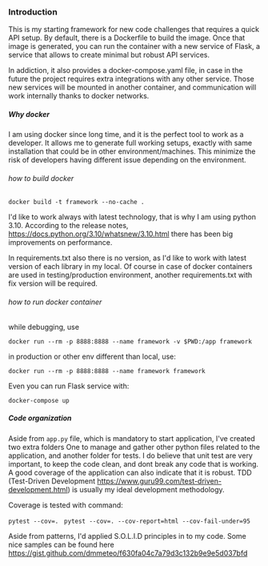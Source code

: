 ### Introduction

This is my starting framework for new code challenges that requires a quick API setup.
By default, there is a Dockerfile to build the image. Once that image is generated, 
you can run the container with a new service of Flask, 
a service that allows to create minimal but robust API services.

In addiction, it also provides a docker-compose.yaml file, in case in the future the project requires extra integrations with any other service. Those new services will be mounted in another container, and communication will work internally thanks to docker networks.

##### Why docker
I am using docker since long time, and it is the perfect tool to work as a developer. It allows me to generate full working setups, exactly with same installation that could be in other environment/machines. This minimize the risk of developers having different issue depending on the environment.

###### how to build docker

`docker build -t framework --no-cache .`

I'd like to work always with latest technology, that is why I am using python 3.10. According to the release notes, https://docs.python.org/3.10/whatsnew/3.10.html there has been big improvements on performance.

In requirements.txt also there is no version, as I'd like to work with latest version of each library in my local. Of course in case of docker containers are used in testing/production environment, another requirements.txt with fix version  will be required.


###### how to run docker container

while debugging, use

`docker run --rm -p 8888:8888 --name framework -v $PWD:/app framework`

in production or other env different than local, use:

`docker run --rm -p 8888:8888 --name framework framework`

Even you can run Flask service with:

`docker-compose up`

##### Code organization

Aside from `app.py` file, which is mandatory to start application, I've created two extra folders One to manage and gather other python files related to the application, and another folder for tests. I do believe that unit test are very important, to keep the code clean, and dont break any code that is working. A good coverage of the application can also indicate that it is robust. TDD (Test-Driven Development https://www.guru99.com/test-driven-development.html) is usually my ideal development methodology.

Coverage is tested with command:

`pytest --cov=. `
`pytest --cov=. --cov-report=html --cov-fail-under=95`


Aside from patterns, I'd applied S.O.L.I.D principles in to my code. Some nice samples can be found here https://gist.github.com/dmmeteo/f630fa04c7a79d3c132b9e9e5d037bfd 
